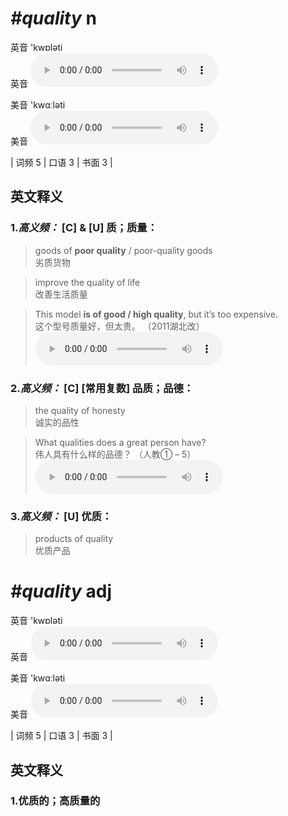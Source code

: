 # ***\#quality*** n
英音 'kwɒləti  
英音
<audio src="./media/quality-B.aac" controls="controls"></audio>

美音 'kwɑːləti  
美音
<audio src="./media/quality.aac" controls="controls"></audio>



| 词频 5 | 口语 3 | 书面 3 |  

英文释义
---
### 1.*高义频：* **[C] & [U] 质；质量：**  

 > goods of **poor quality** / poor-quality goods  
 > 劣质货物    

 > improve the quality of life  
 > 改善生活质量    

 > This model **is of good / high quality**, but it’s too expensive.  
 > 这个型号质量好，但太贵。  （2011湖北改）  
<audio src="./media/quality-1.aac" controls="controls"></audio>

### 2.*高义频：* **[C] [常用复数] 品质；品德：**  

 > the quality of honesty  
 > 诚实的品性    

 > What qualities does a great person have?  
 > 伟人具有什么样的品德？  （人教① – 5）  
<audio src="./media/quality-3.aac" controls="controls"></audio>

### 3.*高义频：* **[U] 优质：**  

 > products of quality  
 > 优质产品    


# ***\#quality*** adj
英音 'kwɒləti  
英音
<audio src="./media/quality-B.aac" controls="controls"></audio>

美音 'kwɑːləti  
美音
<audio src="./media/quality.aac" controls="controls"></audio>



| 词频 5 | 口语 3 | 书面 3 |  

英文释义
---
### 1.**优质的；高质量的**  


